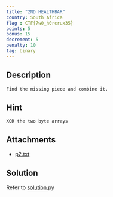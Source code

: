 ```yaml
---
title: "2ND HEALTHBAR"
country: South Africa
flag : CTF{7w0_h0rcrux35}
points: 5
bonus: 15
decrement: 5
penalty: 10
tag: binary
---
```


## Description

```
Find the missing piece and combine it.
```

## Hint

```
XOR the two byte arrays
```

## Attachments

*   [p2.txt](p2.txt)

## Solution

Refer to [solution.py](.11-1st-healthbar/solution.py)
